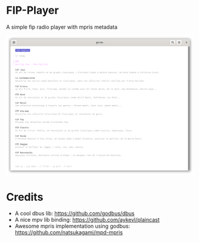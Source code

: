 # FIP-Player

A simple fip radio player with mpris metadata

<p align="center">
  <img src="docs/screenshot.png" />
</p>

# Credits

* A cool dbus lib: https://github.com/godbus/dbus
* A nice mpv lib binding: https://github.com/aykevl/plaincast
* Awesome mpris implementation using godbus: https://github.com/natsukagami/mpd-mpris
